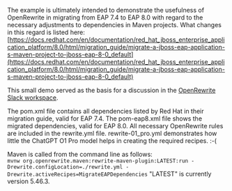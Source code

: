The example is ultimately intended to demonstrate the usefulness of OpenRewrite in migrating from EAP 7.4 to EAP 8.0
with regard to the necessary adjustments to dependencies in Maven projects.
What changes in this regard is listed here: [https://docs.redhat.com/en/documentation/red_hat_jboss_enterprise_application_platform/8.0/html/migration_guide/migrate-a-jboss-eap-application-s-maven-project-to-jboss-eap-8-0_default](https://docs.redhat.com/en/documentation/red_hat_jboss_enterprise_application_platform/8.0/html/migration_guide/migrate-a-jboss-eap-application-s-maven-project-to-jboss-eap-8-0_default)

This small demo served as the basis for a discussion in the [OpenRewrite Slack workspace](https://rewriteoss.slack.com/archives/C01A843MWG5/p1733862921201659). 

The pom.xml file contains all dependencies listed by Red Hat in their migration guide, valid for EAP 7.4.
The pom-eap8.xml file shows the migrated dependencies, valid for EAP 8.0. All necessary OpenRewrite rules are included in the rewrite.yml file. rewrite-01_pro.yml
demonstrates how little the ChatGPT O1 Pro model helps in creating the required recipes. :-( 

Maven is called from the command line as follows:  
`mvnw org.openrewrite.maven:rewrite-maven-plugin:LATEST:run -Drewrite.configLocation=./rewrite.yml -Drewrite.activeRecipes=MigrateEAPDependencies`
"LATEST" is currently version 5.46.3.


